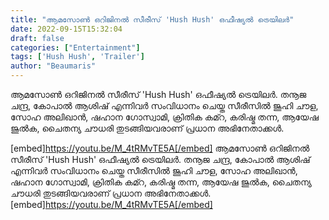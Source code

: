 ```yaml
---
title: "ആമസോൺ ഒറിജിനൽ സീരീസ് 'Hush Hush' ഒഫീഷ്യൽ ട്രെയിലർ"
date: 2022-09-15T15:32:04
draft: false
categories: ["Entertainment"]
tags: ['Hush Hush', 'Trailer']
author: "Beaumaris"
---
```


ആമസോൺ ഒറിജിനൽ സീരീസ് 'Hush Hush' ഒഫീഷ്യൽ ട്രെയിലർ. തനൂജ ചന്ദ്ര, കോപാൽ ആശിഷ് എന്നിവർ സംവിധാനം ചെയ്ത സീരീസിൽ ജൂഹി ചൗള, സോഹ അലിഖാൻ, ഷഹാന ഗോസ്വാമി, ക്രിതിക കമ്റ, കരിഷ്മ തന്ന, ആയേഷ ജുൽക, ചൈതന്യ ചൗധരി തുടങ്ങിയവരാണ് പ്രധാന അഭിനേതാക്കൾ.

[embed]https://youtu.be/M_4tRMvTE5A[/embed]
ആമസോൺ ഒറിജിനൽ സീരീസ് 'Hush Hush' ഒഫീഷ്യൽ ട്രെയിലർ. തനൂജ ചന്ദ്ര, കോപാൽ ആശിഷ് എന്നിവർ സംവിധാനം ചെയ്ത സീരീസിൽ ജൂഹി ചൗള, സോഹ അലിഖാൻ, ഷഹാന ഗോസ്വാമി, ക്രിതിക കമ്റ, കരിഷ്മ തന്ന, ആയേഷ ജുൽക, ചൈതന്യ ചൗധരി തുടങ്ങിയവരാണ് പ്രധാന അഭിനേതാക്കൾ. [embed]https://youtu.be/M_4tRMvTE5A[/embed]
